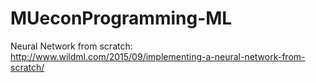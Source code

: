# MUeconProgramming-ML
Neural Network from scratch:
http://www.wildml.com/2015/09/implementing-a-neural-network-from-scratch/
